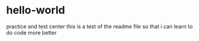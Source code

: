 # hello-world
practice and test center
this is a test of the readme file so that i can learn to do code more better
